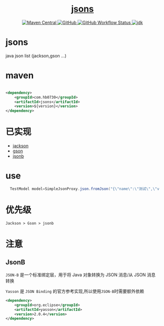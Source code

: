 <h1 align="center"><a href="https://github.com/hb0730/jsons" target="_blank">jsons</a></h1>
<p align="center">
<a href="https://search.maven.org/artifact/com.hb0730/jsons">
<img alt="Maven Central" src="https://img.shields.io/maven-central/v/com.hb0730/jsons?style=flat-square">
</a>
<a href="https://github.com/hb0730/jsons/blob/master/LICENSE">
<img alt="GitHub" src="https://img.shields.io/github/license/hb0730/jsons?style=flat-square">
</a>
<a href="https://github.com/hb0730/jsons/actions">
<img alt="GitHub Workflow Status" src="https://img.shields.io/github/workflow/status/hb0730/jsons/Tag%20Release?style=flat-square">
</a>
<a href="https://www.oracle.com/java/technologies/javase-downloads.html">
<img alt="jdk" src="https://img.shields.io/badge/jdk-8%2B-green?style=flat-square">
</a>
</p>

# jsons

java json list (jackson,gson ...)

# maven

```xml

<dependency>
    <groupId>com.hb0730</groupId>
    <artifactId>jsons</artifactId>
    <version>${version}</version>
</dependency>
```

# 已实现

* [jackson](https://github.com/FasterXML/jackson-databind)
* [gson](https://github.com/google/gson)
* [jsonb](https://github.com/eclipse-ee4j/jsonb-api)

# use

```java
  TestModel model=SimpleJsonProxy.json.fromJson("{\"name\":\"测试\",\"value\":\"222\"}",TestModel.class);
```

# 优先级

```
Jackson > Gson > jsonb
```

# 注意
## JsonB
`JSON-B` 是一个标准绑定层，用于将 Java 对象转换为 JSON 消息/从 JSON 消息转换

`Yasson` 是 `JSON Binding` 的官方参考实现,所以使用`JSON-B`时需要额外依赖
```xml
<dependency>
    <groupId>org.eclipse</groupId>
    <artifactId>yasson</artifactId>
    <version>2.0.4</version>
</dependency>
```
